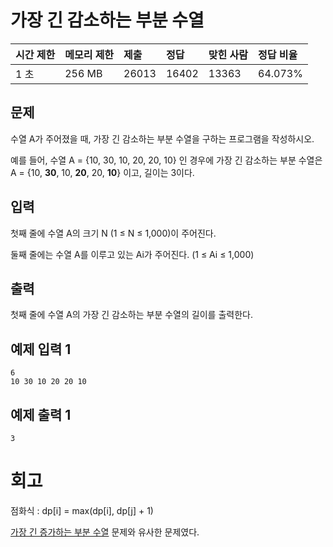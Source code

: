 # 가장 긴 감소하는 부분 수열 

| 시간 제한 | 메모리 제한 | 제출  | 정답  | 맞힌 사람 | 정답 비율 |
| :-------- | :---------- | :---- | :---- | :-------- | :-------- |
| 1 초      | 256 MB      | 26013 | 16402 | 13363     | 64.073%   |

## 문제

수열 A가 주어졌을 때, 가장 긴 감소하는 부분 수열을 구하는 프로그램을 작성하시오.

예를 들어, 수열 A = {10, 30, 10, 20, 20, 10} 인 경우에 가장 긴 감소하는 부분 수열은 A = {10, **30**, 10, **20**, 20, **10**} 이고, 길이는 3이다.

## 입력

첫째 줄에 수열 A의 크기 N (1 ≤ N ≤ 1,000)이 주어진다.

둘째 줄에는 수열 A를 이루고 있는 Ai가 주어진다. (1 ≤ Ai ≤ 1,000)

## 출력

첫째 줄에 수열 A의 가장 긴 감소하는 부분 수열의 길이를 출력한다.

## 예제 입력 1 

```
6
10 30 10 20 20 10
```

## 예제 출력 1 

```
3
```

# 회고

점화식 : dp[i] = max(dp[i], dp[j] + 1)

[가장 긴 증가하는 부분 수열](https://www.acmicpc.net/problem/11053) 문제와 유사한 문제였다.